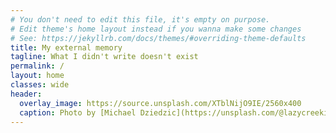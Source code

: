 ```yaml
---
# You don't need to edit this file, it's empty on purpose.
# Edit theme's home layout instead if you wanna make some changes
# See: https://jekyllrb.com/docs/themes/#overriding-theme-defaults
title: My external memory
tagline: What I didn't write doesn't exist
permalink: /
layout: home
classes: wide
header:
  overlay_image: https://source.unsplash.com/XTblNijO9IE/2560x400
  caption: Photo by [Michael Dziedzic](https://unsplash.com/@lazycreekimages) on [Unsplash](https://unsplash.com)
---
```

